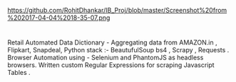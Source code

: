 
https://github.com/RohitDhankar/IB_Proj/blob/master/Screenshot%20from%202017-04-04%2018-35-07.png

#

Retail Automated Data Dictionary - Aggregating data from AMAZON.in , Flipkart, Snapdeal, Python stack :- BeautufulSoup bs4 ,  Scrapy , Requests . Browser Automation using - Selenium and PhantomJS as headless browsers. Written custom Regular Expressions for scraping Javascript Tables .
